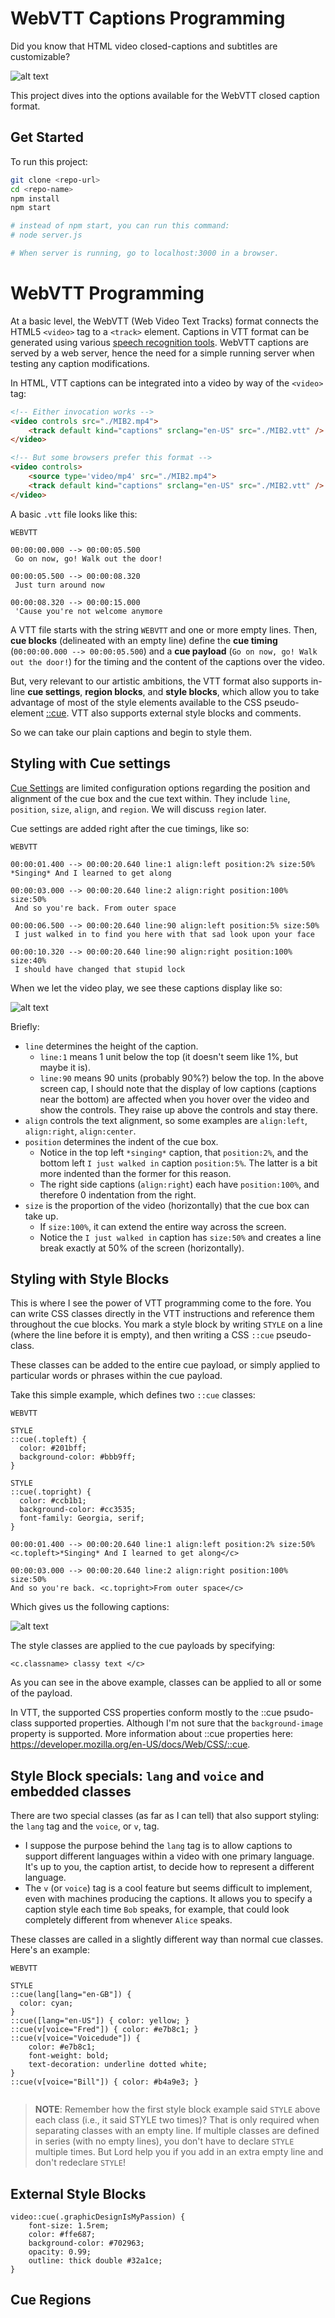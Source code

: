 # WebVTT Captions Programming

Did you know that HTML video closed-captions and subtitles are customizable?

![alt text](./CC01.png)

This project dives into the options available for the WebVTT closed caption format.

## Get Started
To run this project:

```bash
git clone <repo-url>
cd <repo-name>
npm install
npm start 

# instead of npm start, you can run this command:  
# node server.js

# When server is running, go to localhost:3000 in a browser.
```

# WebVTT Programming
At a basic level, the WebVTT (Web Video Text Tracks) format connects the HTML5 `<video>` tag to a `<track>` element. Captions in VTT format can be generated using various [speech recognition tools](https://github.com/ggerganov/whisper.cpp). WebVTT captions are served by a web server, hence the need for a simple running server when testing any caption modifications.


In HTML, VTT captions can be integrated into a video by way of the `<video>` tag: 

```html
<!-- Either invocation works -->
<video controls src="./MIB2.mp4">
    <track default kind="captions" srclang="en-US" src="./MIB2.vtt" />
</video>

<!-- But some browsers prefer this format -->
<video controls>
    <source type='video/mp4' src="./MIB2.mp4">
    <track default kind="captions" srclang="en-US" src="./MIB2.vtt" />
</video>
```

A basic `.vtt` file looks like this: 

```
WEBVTT 

00:00:00.000 --> 00:00:05.500
 Go on now, go! Walk out the door!

00:00:05.500 --> 00:00:08.320
 Just turn around now

00:00:08.320 --> 00:00:15.000
 'Cause you're not welcome anymore
```


A VTT file starts with the string `WEBVTT` and one or more empty lines. Then, **cue blocks** (delineated with an empty line) define the **cue timing** (`00:00:00.000 --> 00:00:05.500`) and a **cue payload** (`Go on now, go! Walk out the door!`) for the timing and the content of the captions over the video.

But, very relevant to our artistic ambitions, the VTT format also supports in-line **cue settings**, **region blocks**, and **style blocks**, which allow you to take advantage of most of the style elements available to the CSS pseudo-element [::cue](https://developer.mozilla.org/en-US/docs/Web/CSS/::cue). VTT also supports external style blocks and comments.

So we can take our plain captions and begin to style them.

## Styling with Cue settings
[Cue Settings](https://www.w3.org/TR/webvtt1/#cue-settings) are limited configuration options regarding the position and alignment of the cue box and the cue text within. They include `line`, `position`, `size`, `align`, and `region`. We will discuss `region` later.

Cue settings are added right after the cue timings, like so:

```
WEBVTT 

00:00:01.400 --> 00:00:20.640 line:1 align:left position:2% size:50%
*Singing* And I learned to get along 

00:00:03.000 --> 00:00:20.640 line:2 align:right position:100% size:50% 
 And so you're back. From outer space

00:00:06.500 --> 00:00:20.640 line:90 align:left position:5% size:50%
 I just walked in to find you here with that sad look upon your face

00:00:10.320 --> 00:00:20.640 line:90 align:right position:100% size:40% 
 I should have changed that stupid lock
```
When we let the video play, we see these captions display like so:

![alt text](./CC03.png)

Briefly:
- `line` determines the height of the caption. 
  - `line:1` means 1 unit below the top (it doesn't seem like 1%, but maybe it is).
  - `line:90` means 90 units (probably 90%?) below the top. In the above screen cap, I should note that the display of low captions (captions near the bottom) are affected when you hover over the video and show the controls. They raise up above the controls and stay there.
- `align` controls the text alignment, so some examples are `align:left`, `align:right`, `align:center`.    
- `position` determines the indent of the cue box. 
  - Notice in the top left `*singing*` caption, that `position:2%`, and the bottom left `I just walked in` caption `position:5%`. The latter is a bit more indented than the former for this reason. 
  - The right side captions (`align:right`) each have `position:100%`, and therefore 0 indentation from the right. 
-  `size` is the proportion of the video (horizontally) that the cue box can take up. 
   -  If `size:100%`, it can extend the entire way across the screen.
   -  Notice the `I just walked in` caption has `size:50%` and creates a line break exactly at 50% of the screen (horizontally). 

## Styling with Style Blocks
This is where I see the power of VTT programming come to the fore. You can write CSS classes directly in the VTT instructions and reference them throughout the cue blocks. You mark a style block by writing `STYLE` on a line (where the line before it is empty), and then writing a CSS `::cue` pseudo-class. 

These classes can be added to the entire cue payload, or simply applied to particular words or phrases within the cue payload.

Take this simple example, which defines two `::cue` classes:

```
WEBVTT

STYLE
::cue(.topleft) {
  color: #201bff;
  background-color: #bbb9ff;
}

STYLE
::cue(.topright) {
  color: #ccb1b1;
  background-color: #cc3535;
  font-family: Georgia, serif;
}

00:00:01.400 --> 00:00:20.640 line:1 align:left position:2% size:50%
<c.topleft>*Singing* And I learned to get along</c> 

00:00:03.000 --> 00:00:20.640 line:2 align:right position:100% size:50% 
And so you're back. <c.topright>From outer space</c>
```
Which gives us the following captions:

![alt text](./CC04.png)

The style classes are applied to the cue payloads by specifying: 
```
<c.classname> classy text </c>
```
As you can see in the above example, classes can be applied to all or some of the payload.

In VTT, the supported CSS properties conform mostly to the ::cue psudo-class supported properties. Although I'm not sure that the `background-image` property is supported. More information about ::cue properties here: <a href="https://developer.mozilla.org/en-US/docs/Web/CSS/::cue">https://developer.mozilla.org/en-US/docs/Web/CSS/::cue</a>.


## Style Block specials: `lang` and `voice` and embedded classes
There are two special classes (as far as I can tell) that also support styling: the `lang` tag and the `voice`, or `v`, tag. 
- I suppose the purpose behind the `lang` tag is to allow captions to support different languages within a video with one primary language. It's up to you, the caption artist, to decide how to represent a different language. 
- The `v` (or `voice`) tag is a cool feature but seems difficult to implement, even with machines producing the captions. It allows you to specify a caption style each time `Bob` speaks, for example, that could look completely different from whenever `Alice` speaks.  

These classes are called in a slightly different way than normal cue classes. Here's an example: 

```
WEBVTT

STYLE
::cue(lang[lang="en-GB"]) {
  color: cyan;
}
::cue([lang="en-US"]) { color: yellow; }
::cue(v[voice="Fred"]) { color: #e7b8c1; }
::cue(v[voice="Voicedude"]) { 
	color: #e7b8c1; 
	font-weight: bold;
	text-decoration: underline dotted white;
}
::cue(v[voice="Bill"]) { color: #b4a9e3; }


```
> **NOTE**: Remember how the first style block example said `STYLE` above each class (i.e., it said STYLE two times)? That is only required when separating classes with an empty line. If multiple classes are defined in series (with no empty lines), you don't have to declare `STYLE` multiple times. But Lord help you if you add in an extra empty line and don't redeclare `STYLE`!





## External Style Blocks
```
video::cue(.graphicDesignIsMyPassion) {
	font-size: 1.5rem;
	color: #ffe687;
	background-color: #702963;
	opacity: 0.99;
	outline: thick double #32a1ce;
}
```



## Cue Regions
